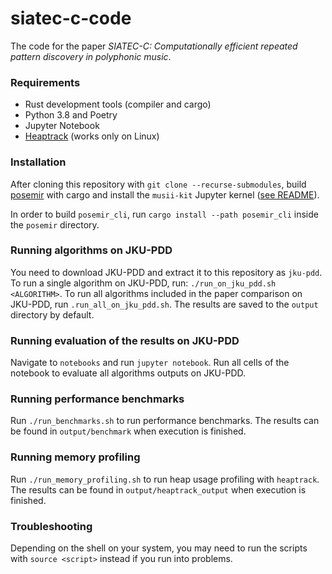 # siatec-c-code
The code for the paper _SIATEC-C: Computationally efficient repeated pattern discovery in polyphonic music_.


### Requirements
- Rust development tools (compiler and cargo)
- Python 3.8 and Poetry
- Jupyter Notebook
- [Heaptrack](https://www.kdab.com/heaptrack-v1-3-0-release/) (works only on Linux)


### Installation
After cloning this repository with `git clone --recurse-submodules`, build [posemir](./posemir) with cargo
and install the `musii-kit` Jupyter kernel ([see README](./musii-kit/README.md)).

In order to build `posemir_cli`, run `cargo install --path posemir_cli` inside the `posemir` directory. 

### Running algorithms on JKU-PDD
You need to download JKU-PDD and extract it to this repository as `jku-pdd`.
To run a single algorithm on JKU-PDD, run: `./run_on_jku_pdd.sh <ALGORITHM>`.
To run all algorithms included in the paper comparison on JKU-PDD, run `.run_all_on_jku_pdd.sh`.
The results are saved to the `output` directory by default.

### Running evaluation of the results on JKU-PDD
Navigate to `notebooks` and run `jupyter notebook`. Run all cells of the notebook to evaluate all
algorithms outputs on JKU-PDD.

### Running performance benchmarks
Run `./run_benchmarks.sh` to run performance benchmarks. The results can be found in `output/benchmark`
when execution is finished.

### Running memory profiling
Run `./run_memory_profiling.sh` to run heap usage profiling with `heaptrack`. The results can be found in `output/heaptrack_output`
when execution is finished.

### Troubleshooting
Depending on the shell on your system, you may need to run the scripts with `source <script>` instead if you run into problems.
